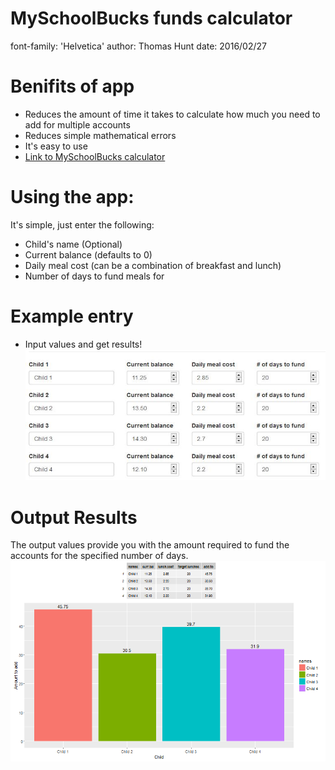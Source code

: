 MySchoolBucks funds calculator
========================================================
font-family: 'Helvetica'
author: Thomas Hunt
date: 2016/02/27

Benifits of app
========================================================
- Reduces the amount of time it takes to calculate how much you need to add for multiple accounts
- Reduces simple mathematical errors
- It's easy to use
- [Link to MySchoolBucks calculator](https://x679845678.shinyapps.io/MySchoolBucks_calculator/)

Using the app:
========================================================

It's simple, just enter the following:

- Child's name (Optional)
- Current balance (defaults to 0)
- Daily meal cost (can be a combination of breakfast and lunch)
- Number of days to fund meals for


Example entry
========================================================
 - Input values and get results!
![example entry](example_entry.JPG)

Output Results
========================================================
The output values provide you with the amount required to fund the accounts for the specified number of days.
![plot of chunk unnamed-chunk-1](app_presentation-figure/unnamed-chunk-1-1.png)
